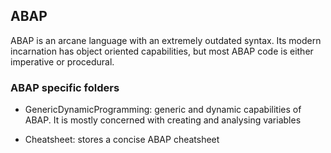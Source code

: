 ## ABAP

ABAP is an arcane language with an extremely outdated syntax. Its modern incarnation has object oriented
capabilities, but most ABAP code is either imperative or procedural.

### ABAP specific folders

- GenericDynamicProgramming: generic and dynamic capabilities of ABAP. It is mostly concerned with
creating and analysing variables

- Cheatsheet: stores a concise ABAP cheatsheet